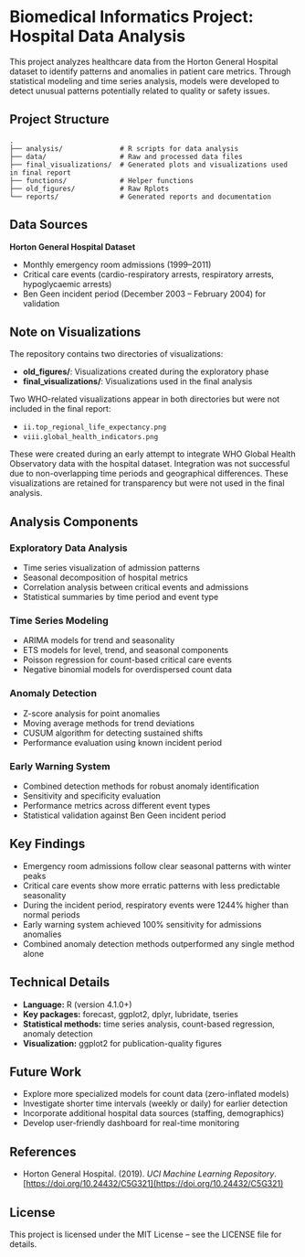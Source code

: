 # Biomedical Informatics Project: Hospital Data Analysis

This project analyzes healthcare data from the Horton General Hospital dataset to identify patterns and anomalies in patient care metrics. Through statistical modeling and time series analysis, models were developed to detect unusual patterns potentially related to quality or safety issues.

## Project Structure

```
.
├── analysis/              # R scripts for data analysis
├── data/                  # Raw and processed data files
├── final_visualizations/  # Generated plots and visualizations used in final report
├── functions/             # Helper functions
├── old_figures/           # Raw Rplots
└── reports/               # Generated reports and documentation
```

## Data Sources

**Horton General Hospital Dataset**
- Monthly emergency room admissions (1999–2011)
- Critical care events (cardio-respiratory arrests, respiratory arrests, hypoglycaemic arrests)
- Ben Geen incident period (December 2003 – February 2004) for validation

## Note on Visualizations

The repository contains two directories of visualizations:
- **old_figures/**: Visualizations created during the exploratory phase
- **final_visualizations/**: Visualizations used in the final analysis

Two WHO-related visualizations appear in both directories but were not included in the final report:
- `ii.top_regional_life_expectancy.png`
- `viii.global_health_indicators.png`

These were created during an early attempt to integrate WHO Global Health Observatory data with the hospital dataset. Integration was not successful due to non-overlapping time periods and geographical differences. These visualizations are retained for transparency but were not used in the final analysis.

## Analysis Components

### Exploratory Data Analysis
- Time series visualization of admission patterns
- Seasonal decomposition of hospital metrics
- Correlation analysis between critical events and admissions
- Statistical summaries by time period and event type

### Time Series Modeling
- ARIMA models for trend and seasonality
- ETS models for level, trend, and seasonal components
- Poisson regression for count-based critical care events
- Negative binomial models for overdispersed count data

### Anomaly Detection
- Z-score analysis for point anomalies
- Moving average methods for trend deviations
- CUSUM algorithm for detecting sustained shifts
- Performance evaluation using known incident period

### Early Warning System
- Combined detection methods for robust anomaly identification
- Sensitivity and specificity evaluation
- Performance metrics across different event types
- Statistical validation against Ben Geen incident period

## Key Findings
- Emergency room admissions follow clear seasonal patterns with winter peaks
- Critical care events show more erratic patterns with less predictable seasonality
- During the incident period, respiratory events were 1244% higher than normal periods
- Early warning system achieved 100% sensitivity for admissions anomalies
- Combined anomaly detection methods outperformed any single method alone

## Technical Details
- **Language:** R (version 4.1.0+)
- **Key packages:** forecast, ggplot2, dplyr, lubridate, tseries
- **Statistical methods:** time series analysis, count-based regression, anomaly detection
- **Visualization:** ggplot2 for publication-quality figures

## Future Work
- Explore more specialized models for count data (zero-inflated models)
- Investigate shorter time intervals (weekly or daily) for earlier detection
- Incorporate additional hospital data sources (staffing, demographics)
- Develop user-friendly dashboard for real-time monitoring

## References

- Horton General Hospital. (2019). *UCI Machine Learning Repository*. [https://doi.org/10.24432/C5G321](https://doi.org/10.24432/C5G321)

## License
This project is licensed under the MIT License – see the LICENSE file for details.
